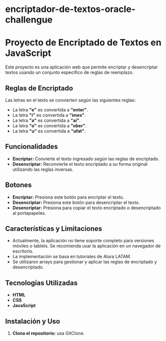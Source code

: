 # encriptador-de-textos-oracle-challengue

# Proyecto de Encriptado de Textos en JavaScript

Este proyecto es una aplicación web que permite encriptar y desencriptar textos usando un conjunto específico de reglas de reemplazo. 

## Reglas de Encriptado

Las letras en el texto se convierten según las siguientes reglas:

- La letra **"e"** es convertida a **"enter"**.
- La letra **"i"** es convertida a **"imes"**.
- La letra **"a"** es convertida a **"ai"**.
- La letra **"o"** es convertida a **"ober"**.
- La letra **"u"** es convertida a **"ufat"**.

## Funcionalidades

- **Encriptar:** Convierte el texto ingresado según las reglas de encriptado.
- **Desencriptar:** Reconvierte el texto encriptado a su forma original utilizando las reglas inversas.

## Botones

- **Encriptar:** Presiona este botón para encriptar el texto.
- **Desencriptar:** Presiona este botón para desencriptar el texto.
- **Desencriptar:** Presiona para copiar el texto encriptado o desencriptado al portapapeles.
    
## Características y Limitaciones

- Actualmente, la aplicación no tiene soporte completo para versiones móviles o tablets. Se recomienda usar la aplicación en un navegador de escritorio.
- La implementación se basa en tutoriales de Alura LATAM.
- Se utilizaron arrays para gestionar y aplicar las reglas de encriptado y desencriptado.

## Tecnologías Utilizadas

- **HTML**
- **CSS**
- **JavaScript**

## Instalación y Uso

1. **Clona el repositorio:**
usa GitClone.

